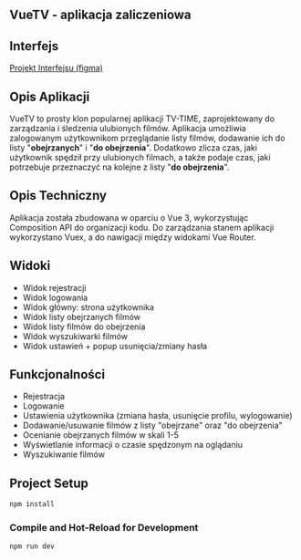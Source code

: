 ## VueTV - aplikacja zaliczeniowa

## Interfejs
[Projekt Interfejsu (figma)](https://www.figma.com/file/ToCZtfqYqHsnE4Ot6ljAUn/VueTV?type=design&node-id=0%3A1&mode=design&t=svhmutbHMhWSaJMN-1) 

## Opis Aplikacji
VueTV to prosty klon popularnej aplikacji TV-TIME, zaprojektowany do zarządzania i śledzenia ulubionych filmów. Aplikacja umożliwia zalogowanym użytkownikom przeglądanie listy filmów, dodawanie ich do listy "**obejrzanych**" i "**do obejrzenia**". Dodatkowo zlicza czas, jaki użytkownik spędził przy ulubionych filmach, a także podaje czas, jaki potrzebuje przeznaczyć na kolejne z listy "**do obejrzenia**". 

## Opis Techniczny
Aplikacja została zbudowana w oparciu o Vue 3, wykorzystując Composition API do organizacji kodu. Do zarządzania stanem aplikacji wykorzystano Vuex, a do nawigacji między widokami Vue Router.

## Widoki
 * Widok rejestracji
 * Widok logowania
 * Widok główny: strona użytkownika 
 * Widok listy obejrzanych filmów
 * Widok listy filmów do obejrzenia
 * Widok wyszukiwarki filmów
 * Widok ustawień + popup usunięcia/zmiany hasła

## Funkcjonalności
 * Rejestracja
 * Logowanie
 * Ustawienia użytkownika (zmiana hasła, usunięcie profilu, wylogowanie)
 * Dodawanie/usuwanie filmów z listy "obejrzane" oraz "do obejrzenia"
 * Ocenianie obejrzanych filmów w skali 1-5
 * Wyświetlanie informacji o czasie spędzonym na oglądaniu
 * Wyszukiwanie filmów

## Project Setup

```sh
npm install
```

### Compile and Hot-Reload for Development

```sh
npm run dev
```
